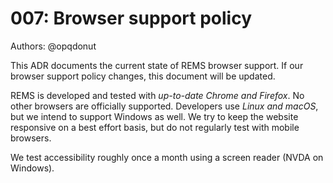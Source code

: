 # 007: Browser support policy

Authors: @opqdonut

This ADR documents the current state of REMS browser support. If our
browser support policy changes, this document will be updated.

REMS is developed and tested with _up-to-date Chrome and Firefox_. No
other browsers are officially supported. Developers use _Linux and
macOS_, but we intend to support Windows as well. We try to keep the
website responsive on a best effort basis, but do not regularly test
with mobile browsers.

We test accessibility roughly once a month using a screen reader
(NVDA on Windows).
